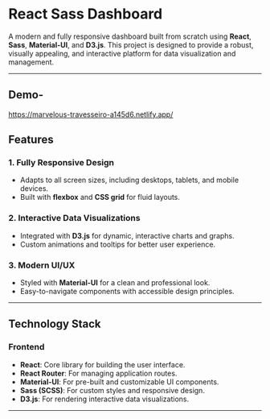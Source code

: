 # React Sass Dashboard

A modern and fully responsive dashboard built from scratch using **React**, **Sass**, **Material-UI**, and **D3.js**. This project is designed to provide a robust, visually appealing, and interactive platform for data visualization and management.

---

## Demo-

https://marvelous-travesseiro-a145d6.netlify.app/

## Features

### 1. **Fully Responsive Design**
- Adapts to all screen sizes, including desktops, tablets, and mobile devices.
- Built with **flexbox** and **CSS grid** for fluid layouts.

### 2. **Interactive Data Visualizations**
- Integrated with **D3.js** for dynamic, interactive charts and graphs.
- Custom animations and tooltips for better user experience.

### 3. **Modern UI/UX**
- Styled with **Material-UI** for a clean and professional look.
- Easy-to-navigate components with accessible design principles.


---

## Technology Stack

### Frontend
- **React**: Core library for building the user interface.
- **React Router**: For managing application routes.
- **Material-UI**: For pre-built and customizable UI components.
- **Sass (SCSS)**: For custom styles and responsive design.
- **D3.js**: For rendering interactive data visualizations.

---

